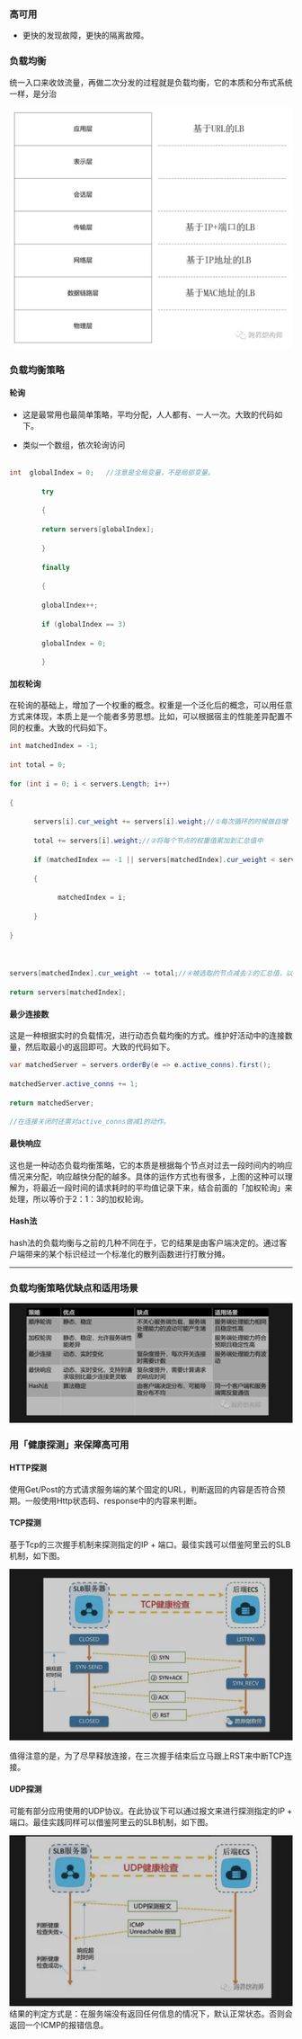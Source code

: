 ### 高可用

- 更快的发现故障，更快的隔离故障。

### 负载均衡

统一入口来收敛流量，再做二次分发的过程就是负载均衡，它的本质和分布式系统一样，是分治

![](../images/高可用位置.png)


### 负载均衡策略

#### 轮询

- 这是最常用也最简单策略，平均分配，人人都有、一人一次。大致的代码如下。

- 类似一个数组，依次轮询访问
````java

int  globalIndex = 0;   //注意是全局变量，不是局部变量。

        try

        {

        return servers[globalIndex];

        }

        finally

        {

        globalIndex++;

        if (globalIndex == 3)

        globalIndex = 0;

        }

````

#### 加权轮询

在轮询的基础上，增加了一个权重的概念。权重是一个泛化后的概念，可以用任意方式来体现，本质上是一个能者多劳思想。比如，可以根据宿主的性能差异配置不同的权重。大致的代码如下。

````java
int matchedIndex = -1;

int total = 0;

for (int i = 0; i < servers.Length; i++)

{

      servers[i].cur_weight += servers[i].weight;//①每次循环的时候做自增（步长=权重值）

      total += servers[i].weight;//②将每个节点的权重值累加到汇总值中

      if (matchedIndex == -1 || servers[matchedIndex].cur_weight < servers[i].cur_weight) //③如果 当前节点的自增数 > 当前待返回节点的自增数，则覆盖。

      {

            matchedIndex = i;

      }

}



servers[matchedIndex].cur_weight -= total;//④被选取的节点减去②的汇总值，以降低下一次被选举时的初始权重值。

return servers[matchedIndex];


````

#### 最少连接数

这是一种根据实时的负载情况，进行动态负载均衡的方式。维护好活动中的连接数量，然后取最小的返回即可。大致的代码如下。

``````java
var matchedServer = servers.orderBy(e => e.active_conns).first();

matchedServer.active_conns += 1;

return matchedServer;

//在连接关闭时还需对active_conns做减1的动作。
``````
#### 最快响应

这也是一种动态负载均衡策略，它的本质是根据每个节点对过去一段时间内的响应情况来分配，响应越快分配的越多。具体的运作方式也有很多，上图的这种可以理解为，将最近一段时间的请求耗时的平均值记录下来，结合前面的「加权轮询」来处理，所以等价于2：1：3的加权轮询。

#### Hash法

hash法的负载均衡与之前的几种不同在于，它的结果是由客户端决定的。通过客户端带来的某个标识经过一个标准化的散列函数进行打散分摊。

----
### 负载均衡策略优缺点和适用场景

![](../images/负载均衡策略.png)

### 用「健康探测」来保障高可用

#### HTTP探测

使用Get/Post的方式请求服务端的某个固定的URL，判断返回的内容是否符合预期。一般使用Http状态码、response中的内容来判断。

#### TCP探测

基于Tcp的三次握手机制来探测指定的IP + 端口。最佳实践可以借鉴阿里云的SLB机制，如下图。

![](../images/slb机制.png)

值得注意的是，为了尽早释放连接，在三次握手结束后立马跟上RST来中断TCP连接。

#### UDP探测

可能有部分应用使用的UDP协议。在此协议下可以通过报文来进行探测指定的IP + 端口。最佳实践同样可以借鉴阿里云的SLB机制，如下图。

![](../images/slb-udp.png)
结果的判定方式是：在服务端没有返回任何信息的情况下，默认正常状态。否则会返回一个ICMP的报错信息。




